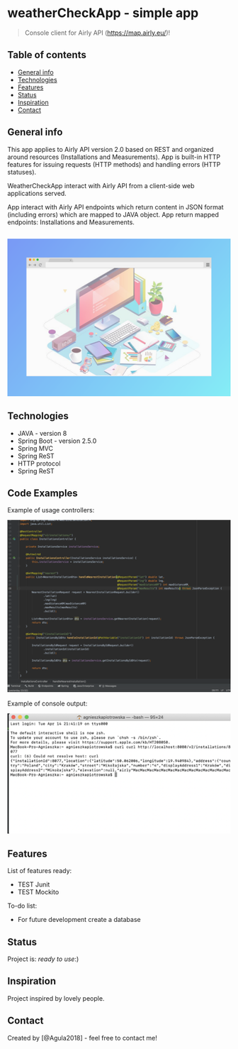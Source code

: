 # weatherCheckApp - simple app
> Console client for Airly API (https://map.airly.eu/)!

## Table of contents
* [General info](#general-info)
* [Technologies](#technologies)
* [Features](#features)
* [Status](#status)
* [Inspiration](#inspiration)
* [Contact](#contact)

## General info
This app applies to Airly API version 2.0 based on REST and organized around resources (Installations and Measurements). App is built-in HTTP features for issuing requests (HTTP methods) and handling errors (HTTP statuses).

WeatherCheckApp interact with Airly API from a client-side web applications served.

App interact with Airly API endpoints which return content in JSON format (including errors) which are mapped to JAVA object. App return mapped endpoints: Installations and Measurements.

## 
![Example screenshot](./readme/screenshot.png)

## Technologies
* JAVA - version 8
* Spring Boot - version 2.5.0
* Spring MVC 
* Spring ReST
* HTTP protocol
* Spring ReST



## Code Examples
Example of usage controllers:

![Example screenshot](./readme/code.png)

Example of console output:

![Example screenshot](./readme/output.png)

## Features
List of features ready:
* TEST Junit
* TEST Mockito


To-do list:
* For future development create a database 

## Status
Project is: 
_ready to use_:)

## Inspiration
Project inspired by lovely people. 

## Contact
Created by [@Agula2018] - feel free to contact me!
